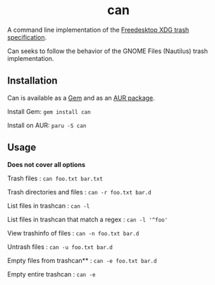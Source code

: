 <h1 style="text-align: center;">can</h1>

A command line implementation of the [Freedesktop XDG trash
specification](https://specifications.freedesktop.org/trash-spec/trashspec-latest.html).

Can seeks to follow the behavior of the GNOME Files
(Nautilus) trash implementation.

## Installation

Can is available as a
[Gem](https://rubygems.org/gems/can_cli) and as an [AUR
package](https://aur.archlinux.org/packages/can).

Install Gem:
`gem install can`

Install on AUR:
`paru -S can`

## Usage

**Does not cover all options**

Trash files
:   `can foo.txt bar.txt`

Trash directories and files
:   `can -r foo.txt bar.d`

List files in trashcan
:   `can -l`

List files in trashcan that match a regex
:   `can -l '^foo'`

View trashinfo of files
:   `can -n foo.txt bar.d`

Untrash files
:   `can -u foo.txt bar.d`

Empty files from trashcan**
:   `can -e foo.txt bar.d`

Empty entire trashcan
:   `can -e`
